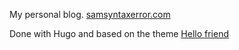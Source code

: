 My personal blog. [samsyntaxerror.com](https://samsyntaxerror.com)

Done with Hugo and based on the theme [Hello friend](https://themes.gohugo.io/themes/hugo-theme-hello-friend/)
